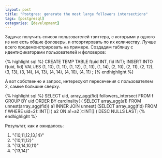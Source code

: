 ```yaml
---
layout: post
title: "Postgres: generate the most large followers intersections"
tags: [postgresql]
categories: [development]
---
```


Задача: получить список пользователей твиттера, с которыми у одного из них есть общие фоловеры, и отсортировать по их количеству. Лучше всего продемонстрировать на примере. Создадим таблицу с идентификаторами пользователей и фоловеров:

{% highlight sql %}
CREATE TEMP TABLE f(uid INT, fid INT);
INSERT INTO f(uid, fid) VALUES
    (1, 10), (1, 11), (1, 12), (1, 13), (1, 14),
    (2, 10), (2, 11), (2, 12),
    (3, 13), (3, 14),
    (4, 13), (4, 14), (4, 10), (4, 11)
;
{% endhighlight %}


А вот собственно и запрос, интересуют пересечения с пользователем 2, самые большие сверху.

{% highlight sql %}
SELECT uid, array_agg(fid) followers_intersect
FROM f GROUP BY uid
ORDER BY cardinality(
    (
        SELECT array_agg(a1) FROM unnest(array_agg(fid)) a1
        INNER JOIN unnest(
            (SELECT array_agg(fid) FROM f WHERE uid=2)::INT[]
        ) a2
        ON a1=a2
    )::INT[]
) DESC NULLS LAST;
{% endhighlight %}

Результат, как и ожидалось:

1. "{10,11,12,13,14}"
2. "{10,11,12}"
4. "{13,14,10,11}"
3. "{13,14}"
